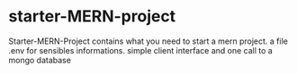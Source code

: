 # starter-MERN-project

Starter-MERN-Project contains what you need to start a mern project. 
a file .env for sensibles informations.
simple client interface and one call to a mongo database